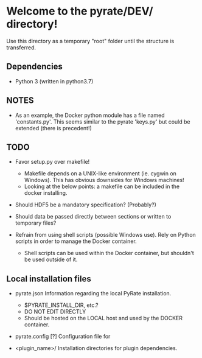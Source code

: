 # Welcome to the pyrate/DEV/ directory! 

Use this directory as a temporary "root" folder until the structure is transferred.


## Dependencies

- Python 3 (written in python3.7)


## NOTES

- As an example, the Docker python module has a file named 'constants.py'.
  This seems similar to the pyrate 'keys.py' but could be extended (there is precedent!)


## TODO

- Favor setup.py over makefile!
  * Makefile depends on a UNIX-like environment (ie. cygwin on Windows).
    This has obvious downsides for Windows machines!
  * Looking at the below points: a makefile can be included in the docker installing.

- Should HDF5 be a mandatory specification? (Probably?)

- Should data be passed directly between sections or written to temporary files?

- Refrain from using shell scripts (possible Windows use). Rely on Python scripts
  in order to manage the Docker container. 
  *  Shell scripts can be used within the Docker container, but shouldn't be used outside of it.


## Local installation files
*   pyrate.json
    Information regarding the local PyRate installation.
    * $PYRATE_INSTALL_DIR, etc.?
    * DO NOT EDIT DIRECTLY
    * Should be hosted on the LOCAL host and used by the DOCKER container.

*   pyrate.config [?]
    Configuration file for
    
*   <plugin_name>/
    Installation directories for plugin dependencies.

